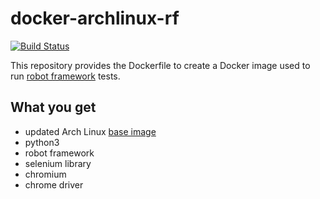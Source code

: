 # docker-archlinux-rf

[![Build Status](https://drone.dotya.ml/api/badges/wanderer/docker-archlinux-rf/status.svg?ref=refs/heads/master)](https://drone.dotya.ml/wanderer/docker-archlinux-rf)

This repository provides the Dockerfile to create a Docker image used to run [robot framework](https://robotframework.org) tests.

## What you get
* updated Arch Linux [base image](https://hub.docker.com/r/archlinux/base)
* python3
* robot framework
* selenium library
* chromium
* chrome driver
